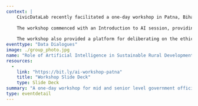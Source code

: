 ```yaml
--- 
context: |
    CivicDataLab recently facilitated a one-day workshop in Patna, Bihar, aimed at providing mid and senior-level officials from the Department of Rural Development, Government of Bihar, with insights into Artificial Intelligence (AI) technology. The agenda covered fundamental AI concepts, discussion of AI use-cases tailored to Bihar's agricultural context, and deliberation on ethical considerations and risk mitigation strategies.
    
    The workshop commenced with an Introduction to AI session, providing attendees with a foundational understanding of AI technology. Participants then explored AI use-cases relevant to Bihar's agricultural sector, drawing from existing work under the Agriculture Information Exchange Platform (AIEP). This was followed by group discussions which were centred on identifying challenges and defining priorities for future AI projects in the state. Through collective brainstorming, attendees identified key areas for further exploration and implementation of AI initiatives. 
    
    The workshop also provided a platform for deliberating on the ethical implications and risks associated with AI deployment.  Attended by 60-80 government officials, the workshop facilitated knowledge exchange and collaboration, empowering participants to leverage AI for positive change in Bihar's agricultural sector.
eventtype: "Data Dialogues"
image: ./group_photo.jpg
name: "Role of Artificial Intelligence in Sustainable Rural Development"
resources: 
  - 
    link: "https://bit.ly/ai-workshop-patna"
    title: "Workshop Slide Deck"
    type: Slide Deck
summary: "A one-day workshop for mid and senior level government officials on understanding the role of Artificial Intelligence in Sustainable Rural Development"
type: eventdetail
---
```

